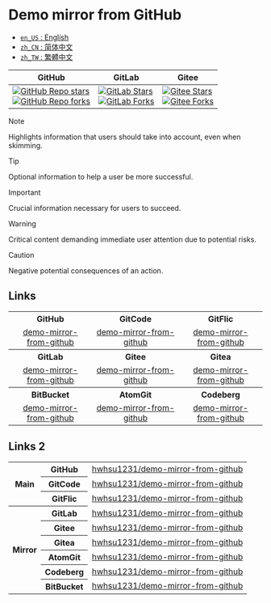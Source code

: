 # Demo mirror from GitHub

<ul>
  <li><a href="./README.md"><code>en_US</code> : English</a></li>
  <li><a href="./README.zh_CN.md"><code>zh_CN</code> : 简体中文</a></li>
  <li><a href="./README.zh_TW.md"><code>zh_TW</code> : 繁體中文</a></li>
</ul>

<div align="center">
  <table>
    <thead>
      <tr>
        <th>GitHub</th>
        <th>GitLab</th>
        <th>Gitee</th>
      </tr>
    </thead>
    <tbody>
      <tr>
        <td>
          <a href="https://github.com/hwhsu1231/demo-mirror-from-github/stargazers"><img alt="GitHub Repo stars" src="https://img.shields.io/github/stars/hwhsu1231/demo-mirror-from-github?style=flat&logo=github"></a><br />
          <a href="https://github.com/hwhsu1231/demo-mirror-from-github/forks"><img alt="GitHub Repo forks" src="https://img.shields.io/github/forks/hwhsu1231/demo-mirror-from-github?style=flat&logo=github"></a>
        </td>
        <td>
          <a href="https://gitlab.com/hwhsu1231/demo-mirror-from-github/-/starrers"><img alt="GitLab Stars" src="https://img.shields.io/gitlab/stars/hwhsu1231%2Fdemo-mirror-from-github?gitlab_url=https%3A%2F%2Fgitlab.com&style=flat&logo=gitlab"></a><br />
          <a href="https://gitlab.com/hwhsu1231/demo-mirror-from-github/-/forks"><img alt="GitLab Forks" src="https://img.shields.io/gitlab/forks/hwhsu1231%2Fdemo-mirror-from-github?gitlab_url=https%3A%2F%2Fgitlab.com&style=flat&logo=gitlab"></a>
        </td>
        <td>
          <a href='https://gitee.com/hwhsu1231/demo-mirror-from-github/stargazers'><img alt="Gitee Stars" src='https://gitee.com/hwhsu1231/demo-mirror-from-github/badge/star.svg?theme=dark' alt='star'></img></a><br />
          <a href='https://gitee.com/hwhsu1231/demo-mirror-from-github/members'><img alt="Gitee Forks" src='https://gitee.com/hwhsu1231/demo-mirror-from-github/badge/fork.svg?theme=dark' alt='fork'></img></a>
        </td>
      </tr>
    </tbody>
  </table>
</div>

> [!NOTE]  
> Highlights information that users should take into account, even when skimming.

> [!TIP]  
> Optional information to help a user be more successful.

> [!IMPORTANT]  
> Crucial information necessary for users to succeed.

> [!WARNING]  
> Critical content demanding immediate user attention due to potential risks.

> [!CAUTION]  
> Negative potential consequences of an action.

## Links

<table align="center">
  <tbody>
    <!-- Row 1 -->
    <tr>
      <th colspan="1" style="text-align: center; vertical-align: middle; width: 33%;">GitHub</th>
      <th colspan="1" style="text-align: center; vertical-align: middle; width: 34%;">GitCode</th>
      <th colspan="1" style="text-align: center; vertical-align: middle; width: 33%;">GitFlic</th>
    </tr>
    <!-- Row 2 -->
    <tr>
      <td colspan="1" style="text-align: center; vertical-align: middle; width: 33%;" align="center">
        <a href="https://github.com/hwhsu1231/demo-mirror-from-github" target="_blank">demo-mirror-from-github</a>
      </td>
      <td colspan="1" style="text-align: center; vertical-align: middle; width: 34%;" align="center">
        <a href="https://gitcode.com/hwhsu1231/demo-mirror-from-github" target="_blank">demo-mirror-from-github</a>
      </td>
      <td colspan="1" style="text-align: center; vertical-align: middle; width: 33%;" align="center">
        <a href="https://gitflic.ru/project/hwhsu1231/demo-mirror-from-github" target="_blank">demo-mirror-from-github</a>
      </td>
    </tr>
    <!-- Row 3 -->
    <tr>
      <th colspan="1" style="text-align: center; vertical-align: middle; width: 33%;">GitLab</th>
      <th colspan="1" style="text-align: center; vertical-align: middle; width: 34%;">Gitee</th>
      <th colspan="1" style="text-align: center; vertical-align: middle; width: 33%;">Gitea</th>
    </tr>
    <!-- Row 4 -->
    <tr>
      <td colspan="1" style="text-align: center; vertical-align: middle; width: 33%;" align="center">
        <a href="https://gitlab.com/hwhsu1231/demo-mirror-from-github" target="_blank">demo-mirror-from-github</a>
      </td>
      <td colspan="1" style="text-align: center; vertical-align: middle; width: 34%;" align="center">
        <a href="https://gitee.com/hwhsu1231/demo-mirror-from-github" target="_blank">demo-mirror-from-github</a>
      </td>
      <td colspan="1" style="text-align: center; vertical-align: middle; width: 33%;" align="center">
        <a href="https://gitea.com/hwhsu1231/demo-mirror-from-github" target="_blank">demo-mirror-from-github</a>
      </td>
    </tr>
    <!-- Row 5 -->
    <tr>
      <th colspan="1" style="text-align: center; vertical-align: middle; width: 33%;">BitBucket</th>
      <th colspan="1" style="text-align: center; vertical-align: middle; width: 34%;">AtomGit</th>
      <th colspan="1" style="text-align: center; vertical-align: middle; width: 33%;">Codeberg</th>
    </tr>
    <!-- Row 6 -->
    <tr>
      <td colspan="1" style="text-align: center; vertical-align: middle; width: 33%;" align="center">
        <a href="https://bitbucket.org/hwhsu1231/demo-mirror-from-github" target="_blank">demo-mirror-from-github</a>
      </td>
      <td colspan="1" style="text-align: center; vertical-align: middle; width: 34%;" align="center">
        <a href="https://atomgit.com/hwhsu1231/demo-mirror-from-github" target="_blank">demo-mirror-from-github</a>
      </td>
      <td colspan="1" style="text-align: center; vertical-align: middle; width: 33%;" align="center">
        <a href="https://codeberg.org/hwhsu1231/demo-mirror-from-github" target="_blank">demo-mirror-from-github</a>
      </td>
    </tr>
  </tbody>
</table>

## Links 2

<table align="center">
  <tbody>
    <!-- Main -->
    <tr>
      <th rowspan="3" style="text-align: center; vertical-align: middle;">Main</th>
      <th style="text-align: center; vertical-align: middle;">GitHub</th>
      <td style="text-align: center; vertical-align: middle;" align="center">
        <a href="https://github.com/hwhsu1231/demo-mirror-from-github" target="_blank">hwhsu1231/demo-mirror-from-github</a>
      </td>
    </tr>
    <tr>
      <th style="text-align: center; vertical-align: middle;">GitCode</th>
      <td style="text-align: center; vertical-align: middle;" align="center">
        <a href="https://gitcode.com/hwhsu1231/demo-mirror-from-github" target="_blank">hwhsu1231/demo-mirror-from-github</a>
      </td>
    </tr>
    <tr>
      <th style="text-align: center; vertical-align: middle;">GitFlic</th>
      <td style="text-align: center; vertical-align: middle;" align="center">
        <a href="https://gitflic.ru/project/hwhsu1231/demo-mirror-from-github" target="_blank">hwhsu1231/demo-mirror-from-github</a>
      </td>
    </tr>
    <!-- Mirror -->
    <tr>
      <th rowspan="6" style="text-align: center; vertical-align: middle;">Mirror</th>
      <th style="text-align: center; vertical-align: middle;">GitLab</th>
      <td style="text-align: center; vertical-align: middle;" align="center">
        <a href="https://gitlab.com/hwhsu1231/demo-mirror-from-github" target="_blank">hwhsu1231/demo-mirror-from-github</a>
      </td>
    </tr>
    <tr>
      <th style="text-align: center; vertical-align: middle;">Gitee</th>
      <td style="text-align: center; vertical-align: middle;" align="center">
        <a href="https://gitee.com/hwhsu1231/demo-mirror-from-github" target="_blank">hwhsu1231/demo-mirror-from-github</a>
      </td>
    </tr>
    <tr>
      <th style="text-align: center; vertical-align: middle;">Gitea</th>
      <td style="text-align: center; vertical-align: middle;" align="center">
        <a href="https://gitea.com/hwhsu1231/demo-mirror-from-github" target="_blank">hwhsu1231/demo-mirror-from-github</a>
      </td>
    </tr>
    <tr>
      <th style="text-align: center; vertical-align: middle;">AtomGit</th>
      <td style="text-align: center; vertical-align: middle;" align="center">
        <a href="https://atomgit.com/hwhsu1231/demo-mirror-from-github" target="_blank">hwhsu1231/demo-mirror-from-github</a>
      </td>
    </tr>
    <tr>
      <th style="text-align: center; vertical-align: middle;">Codeberg</th>
      <td style="text-align: center; vertical-align: middle;" align="center">
        <a href="https://codeberg.org/hwhsu1231/demo-mirror-from-github" target="_blank">hwhsu1231/demo-mirror-from-github</a>
      </td>
    </tr>
    <tr>
      <th style="text-align: center; vertical-align: middle;">BitBucket</th>
      <td style="text-align: center; vertical-align: middle;" align="center">
        <a href="https://bitbucket.org/hwhsu1231/demo-mirror-from-github" target="_blank">hwhsu1231/demo-mirror-from-github</a>
      </td>
    </tr>
  </tbody>
</table>
